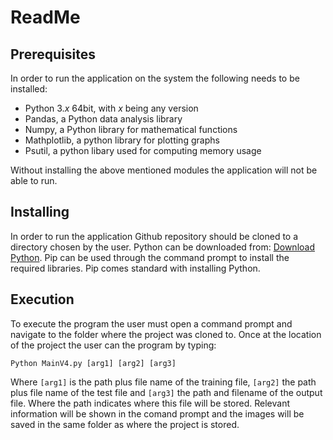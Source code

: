 # ReadMe


## Prerequisites
In order to run the application on the system the following needs to be installed:
- Python 3.*x* 64bit, with *x* being any version
- Pandas, a Python data analysis library
- Numpy, a Python library for mathematical functions
- Mathplotlib, a python library for plotting graphs
- Psutil, a python libary used for computing memory usage

Without installing the above mentioned modules the application will not be able to run.

## Installing
In order to run the application Github repository should be cloned to a directory chosen by the user. Python can be downloaded from: [Download Python](https://www.python.org/downloads/).
Pip can be used through the command prompt to install the required libraries. Pip comes standard with installing Python.

## Execution
To execute the program the user must open a command prompt and navigate to the folder where the project was cloned to. Once at the location of the project the user can the program by typing:
```  
Python MainV4.py [arg1] [arg2] [arg3]  
```
Where ```[arg1]``` is the path plus file name of the training file, ```[arg2]``` the path plus file name of the test file and ```[arg3]``` the path and filename of the output file. Where the path indicates where this file will be stored.
Relevant information will be shown in the comand prompt and the images will be saved in the same folder as where the project is stored.
